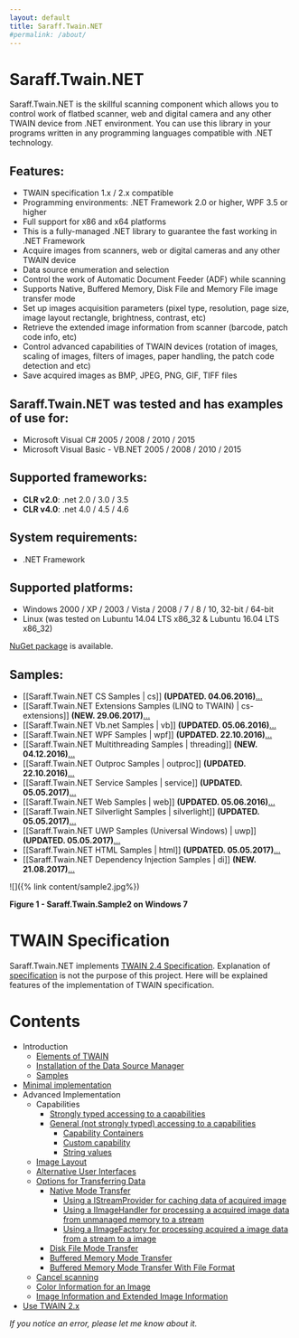 ```yaml
---
layout: default
title: Saraff.Twain.NET
#permalink: /about/
---
```

# Saraff.Twain.NET
Saraff.Twain.NET is the skillful scanning component which allows you to control work of flatbed scanner, web and digital camera and any other TWAIN device from .NET environment. You can use this library in your programs written in any programming languages compatible with .NET technology.
## Features:
* TWAIN specification 1.x / 2.x compatible
* Programming environments: .NET Framework 2.0 or higher, WPF 3.5 or higher
* Full support for x86 and x64 platforms
* This is a fully-managed .NET library to guarantee the fast working in .NET Framework
* Acquire images from scanners, web or digital cameras and any other TWAIN device
* Data source enumeration and selection
* Control the work of Automatic Document Feeder (ADF) while scanning
* Supports Native, Buffered Memory, Disk File and Memory File image transfer mode
* Set up images acquisition parameters (pixel type, resolution, page size, image layout rectangle, brightness, contrast, etc)
* Retrieve the extended image information from scanner (barcode, patch code info, etc)
* Control advanced capabilities of TWAIN devices (rotation of images, scaling of images, filters of images, paper handling, the patch code detection and etc)
* Save acquired images as BMP, JPEG, PNG, GIF, TIFF files
## Saraff.Twain.NET was tested and has examples of use for:
* Microsoft Visual C# 2005 / 2008 / 2010 / 2015
* Microsoft Visual Basic - VB.NET 2005 / 2008 / 2010 / 2015
## Supported frameworks: 
* **CLR v2.0**: .net 2.0 / 3.0 / 3.5
* **CLR v4.0**: .net 4.0 / 4.5 / 4.6
## System requirements: 
* .NET Framework
## Supported platforms:
* Windows 2000 / XP / 2003 / Vista / 2008 / 7 / 8 / 10, 32-bit / 64-bit
* Linux (was tested on Lubuntu 14.04 LTS x86_32 & Lubuntu 16.04 LTS x86_32)

[NuGet package](https://www.nuget.org/packages/Saraff.Twain/) is available.

##  Samples:
* [[Saraff.Twain.NET CS Samples | cs]] **(UPDATED. 04.06.2016)**[...](https://goo.gl/info/42Y0gh)
* [[Saraff.Twain.NET Extensions Samples (LINQ to TWAIN) | cs-extensions]] **(NEW. 29.06.2017)**[...](https://goo.gl/info/7KJS6h)
* [[Saraff.Twain.NET Vb.net Samples | vb]] **(UPDATED. 05.06.2016)**[...](https://goo.gl/info/V8vX10)
* [[Saraff.Twain.NET WPF Samples | wpf]] **(UPDATED. 22.10.2016)**[...](https://goo.gl/info/sP3vL1)
* [[Saraff.Twain.NET Multithreading Samples | threading]] **(NEW. 04.12.2016)**[...](https://goo.gl/info/kqywGn)
* [[Saraff.Twain.NET Outproc Samples | outproc]] **(UPDATED. 22.10.2016)**[...](https://goo.gl/info/tBmvjF)
* [[Saraff.Twain.NET Service Samples | service]] **(UPDATED. 05.05.2017)**[...](https://goo.gl/info/OOcy6H)
* [[Saraff.Twain.NET Web Samples | web]] **(UPDATED. 05.06.2016)**[...](https://goo.gl/info/eQk54c)
* [[Saraff.Twain.NET Silverlight Samples | silverlight]] **(UPDATED. 05.05.2017)**[...](https://goo.gl/info/zIlqqy)
* [[Saraff.Twain.NET UWP Samples (Universal Windows) | uwp]] **(UPDATED. 05.05.2017)**[...](https://goo.gl/info/Ssx4AZ)
* [[Saraff.Twain.NET HTML Samples | html]] **(UPDATED. 05.05.2017)**[...](https://goo.gl/info/EgJ4cY)
* [[Saraff.Twain.NET Dependency Injection Samples | di]] **(NEW. 21.08.2017)**[...](https://goo.gl/info/1iGKug)

![]({% link content/sample2.jpg%})

**Figure 1 - Saraff.Twain.Sample2 on Windows 7**

# TWAIN Specification 
Saraff.Twain.NET implements [TWAIN 2.4 Specification](http://www.twain.org/specification/). Explanation of [specification](http://www.twain.org/specification/) is not the purpose of this project. Here will be explained features of the implementation of TWAIN specification.

# Contents
* Introduction
	* [Elements of TWAIN](Elements-of-TWAIN)
	* [Installation of the Data Source Manager](Installation-of-the-Data-Source-Manager)
	* [Samples](Samples)
* [Minimal implementation](Minimal-implementation)
* Advanced Implementation
	* Capabilities
		* [Strongly typed accessing to a capabilities](Strongly-typed-accessing-to-a-capabilities)
		* [General (not strongly typed) accessing to a capabilities](General-(not-strongly-typed)-accessing-to-a-capabilities)
			* [Capability Containers](Capability-Containers)
			* [Custom capability](Custom-capability)
			* [String values](String-values)
	* [Image Layout](Image-Layout)
	* [Alternative User Interfaces](Alternative-User-Interfaces)
	* [Options for Transferring Data](Options-for-Transferring-Data)
		* [Native Mode Transfer](Native-Mode-Transfer)
			* [Using a IStreamProvider for caching data of acquired image](Using-a-IStreamProvider-for-caching-data-of-acquired-image)
			* [Using a IImageHandler for processing a acquired image data from unmanaged memory to a stream](Using-a-IImageHandler)
			* [Using a IImageFactory<T> for processing acquired a image data from a stream to a image](Using-a-IImageFactory)
		* [Disk File Mode Transfer](Disk-File-Mode-Transfer)
		* [Buffered Memory Mode Transfer](Buffered-Memory-Mode-Transfer)
		* [Buffered Memory Mode Transfer With File Format](Buffered-Memory-Mode-Transfer-With-File-Format)
	* [Cancel scanning](Cancel-scanning)
	* [Color Information for an Image](Color-Information-for-an-Image)
	* [Image Information and Extended Image Information](Image-Information-and-Extended-Image-Information)
* [Use TWAIN 2.x](Use-TWAIN-2.x)

_If you notice an error, please let me know about it._
